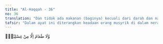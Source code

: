 ```yaml
---
title: "Al-Haqqah - 36"
no: 36
translation: "Dan tidak ada makanan (baginya) kecuali dari darah dan nanah. "
tafsir: "Dalam ayat ini diterangkan keadaan orang musyrik di dalam neraka:\n\n1.Mereka tidak mempunyai seorang pun teman atau penolong. Sebagaimana diketahui bahwa manusia itu adalah makhluk sosial. Hidup manusia yang berbahagia adalah jika mereka dapat memenuhi kepentingan pribadinya dan kepentingan hidup dalam pergaulan bermasyarakat. Jika di dunia dalam keadaan biasa, manusia merasa tersiksa hidup sendirian, tentu di akhirat akan lebih tersiksa lagi.\n\n2.Makanan mereka adalah darah dan nanah, suatu makanan yang tidak termakan oleh orang ketika hidup di dunia."
---
```


وَّلَا طَعَامٌ اِلَّا مِنْ غِسْلِيْنٍۙ
